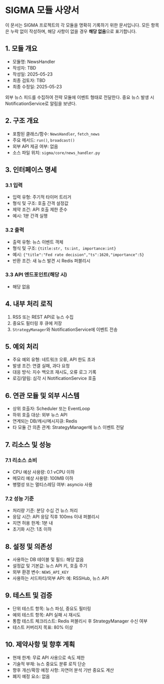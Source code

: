 # SIGMA 모듈 사양서

이 문서는 SIGMA 프로젝트의 각 모듈을 명확히 기록하기 위한 문서입니다. 모든 항목은 누락 없이 작성하며, 해당 사항이 없을 경우 **해당 없음**으로 표기합니다.

## 1. 모듈 개요
* 모듈명: NewsHandler
* 작성자: TBD
* 작성일: 2025-05-23
* 최종 검토자: TBD
* 최종 수정일: 2025-05-23

외부 뉴스 피드를 수집하여 전략 모듈에 이벤트 형태로 전달한다. 중요 뉴스 발생 시 NotificationService로 알림을 보낸다.

## 2. 구조 개요
* 포함된 클래스/함수: `NewsHandler`, `fetch_news`
* 주요 메서드: `run()`, `broadcast()`
* 외부 API 제공 여부: 없음
* 소스 파일 위치: `sigma/core/news_handler.py`

## 3. 인터페이스 명세
### 3.1 입력
* 입력 유형: 주기적 타이머 트리거
* 형식 및 구조: 호출 간격 설정값
* 제약 조건: API 호출 제한 준수
* 예시: 1분 간격 실행

### 3.2 출력
* 출력 유형: 뉴스 이벤트 객체
* 형식 및 구조: `{title:str, ts:int, importance:int}`
* 예시: `{"title":"Fed rate decision","ts":1620,"importance":5}`
* 반환 조건: 새 뉴스 발견 시 Redis 퍼블리시

### 3.3 API 엔드포인트(해당 시)
* 해당 없음

## 4. 내부 처리 로직
1. RSS 또는 REST API로 뉴스 수집
2. 중요도 필터링 후 큐에 저장
3. `StrategyManager`와 NotificationService에 이벤트 전송

## 5. 예외 처리
* 주요 예외 유형: 네트워크 오류, API 한도 초과
* 발생 조건: 연결 실패, 과다 요청
* 대응 방식: 지수 백오프 재시도, 오류 로그 기록
* 로깅/알림: 심각 시 NotificationService 호출

## 6. 연관 모듈 및 외부 시스템
* 상위 호출자: Scheduler 또는 EventLoop
* 하위 호출 대상: 외부 뉴스 API
* 연계되는 DB/캐시/메시지큐: Redis
* 타 모듈 간 의존 관계: StrategyManager에 뉴스 이벤트 전달

## 7. 리소스 및 성능
### 7.1 리소스 소비
* CPU 예상 사용량: 0.1 vCPU 이하
* 메모리 예상 사용량: 100MB 이하
* 병렬성 또는 멀티스레딩 여부: asyncio 사용

### 7.2 성능 기준
* 처리량 기준: 분당 수십 건 뉴스 처리
* 응답 시간: API 응답 직후 100ms 이내 퍼블리시
* 지연 허용 한계: 1분 내
* 초기화 시간: 1초 이하

## 8. 설정 및 의존성
* 사용하는 DB 테이블 및 필드: 해당 없음
* 설정값 및 기본값: 뉴스 API 키, 호출 주기
* 외부 환경 변수: `NEWS_API_KEY`
* 사용하는 서드파티/외부 API: 예: RSSHub, 뉴스 API

## 9. 테스트 및 검증
* 단위 테스트 항목: 뉴스 파싱, 중요도 필터링
* 예외 테스트 항목: API 실패 시 재시도
* 통합 테스트 체크리스트: Redis 퍼블리시 후 StrategyManager 수신 여부
* 테스트 커버리지 목표: 80% 이상

## 10. 제약사항 및 향후 계획
* 현재 한계: 무료 API 사용으로 속도 제한
* 기술적 부채: 뉴스 중요도 분류 로직 단순
* 향후 개선/확장 예정 사항: 자연어 분석 기반 중요도 계산
* 폐지 예정 요소: 없음

